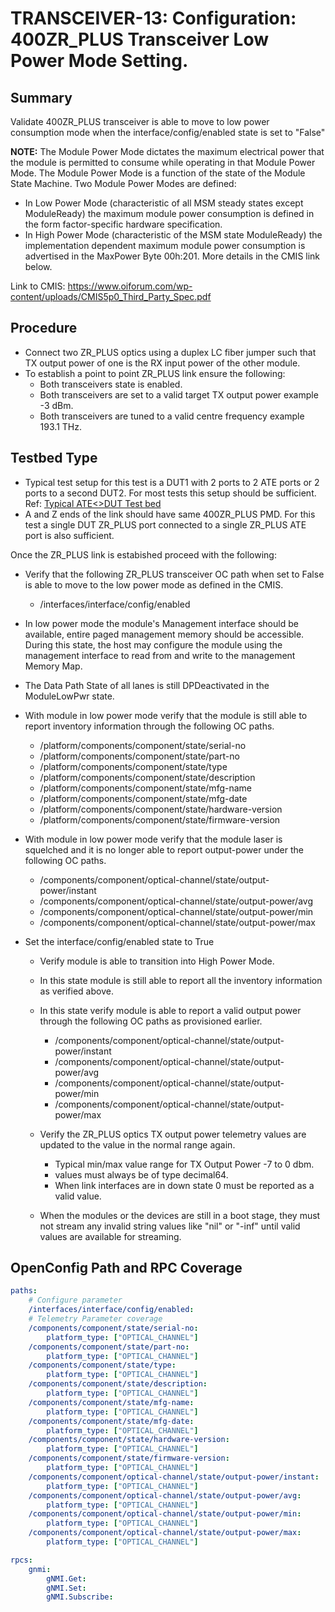 # TRANSCEIVER-13: Configuration: 400ZR_PLUS Transceiver Low Power Mode Setting.

## Summary

Validate 400ZR_PLUS transceiver is able to move to low power consumption mode when
the interface/config/enabled state is set to "False"

**NOTE:** The Module Power Mode dictates the maximum electrical power that the
module is permitted to consume while operating in that Module Power Mode.
The Module Power Mode is a function of the state of the Module State Machine.
Two Module Power Modes are defined:
  * In Low Power Mode (characteristic of all MSM steady states except
    ModuleReady) the maximum module power consumption is defined in the form
    factor-specific hardware specification.
  * In High Power Mode (characteristic of the MSM state ModuleReady) the
    implementation dependent maximum module power consumption is advertised in
    the MaxPower Byte 00h:201. More details in the CMIS link below.

Link to CMIS:
https://www.oiforum.com/wp-content/uploads/CMIS5p0_Third_Party_Spec.pdf

## Procedure

*   Connect two ZR_PLUS optics using a duplex LC fiber jumper such that TX
    output power of one is the RX input power of the other module.
*   To establish a point to point ZR_PLUS link ensure the following:
      * Both transceivers state is enabled.
      * Both transceivers are set to a valid target TX output power
        example -3 dBm.
      * Both transceivers are tuned to a valid centre frequency
        example 193.1 THz.
## Testbed Type
*   Typical test setup for this test is a DUT1 with 2 ports to 2 ATE ports or 2
    ports to a second DUT2. For most tests this setup should be sufficient.
    Ref: [Typical ATE<>DUT Test bed](https://github.com/openconfig/featureprofiles/blob/main/topologies/atedut_2.testbed)
*   A and Z ends of  the link should have same 400ZR_PLUS PMD. For this test a
    single DUT ZR_PLUS port connected to a single ZR_PLUS ATE port is also sufficient. 

Once the ZR_PLUS link is estabished proceed with the following:
*   Verify that the following ZR_PLUS transceiver OC path when set to False is able
    to move to the low power mode as defined in the CMIS.
    
    *   /interfaces/interface/config/enabled

*   In low power mode the module's Management interface should be available,
    entire paged management memory should be accessible. During this state,
    the host may configure the module using the management interface to read
    from and write to the management Memory Map.

*   The Data Path State of all lanes is still DPDeactivated in the ModuleLowPwr
    state.

*   With module in low power mode verify that the module is still able to
    report inventory information through the following OC paths.

    *   /platform/components/component/state/serial-no
    *   /platform/components/component/state/part-no
    *   /platform/components/component/state/type
    *   /platform/components/component/state/description
    *   /platform/components/component/state/mfg-name
    *   /platform/components/component/state/mfg-date
    *   /platform/components/component/state/hardware-version
    *   /platform/components/component/state/firmware-version

*  With module in low power mode verify that the module laser is squelched
   and it is no longer able to report output-power under the following OC
   paths.
    *   /components/component/optical-channel/state/output-power/instant
    *   /components/component/optical-channel/state/output-power/avg
    *   /components/component/optical-channel/state/output-power/min
    *   /components/component/optical-channel/state/output-power/max

*   Set the interface/config/enabled state to True 

    *   Verify module is able to transition into High Power Mode.
    *   In this state module is still able to report all the inventory
        information as verified above.
    *   In this state verify module is able to report a valid output power
        through the following OC paths as provisioned earlier. 

        *   /components/component/optical-channel/state/output-power/instant
        *   /components/component/optical-channel/state/output-power/avg
        *   /components/component/optical-channel/state/output-power/min
        *   /components/component/optical-channel/state/output-power/max

    *   Verify the ZR_PLUS optics TX output power telemetry values are updated to
        the value in the normal range again.
        *  Typical min/max value range for TX Output Power -7 to 0 dbm.
        *  values must always be of type decimal64.
        *  When link interfaces are in down state 0 must be reported as a valid
           value.

    *   When the modules or the devices are still in a boot stage, they must not
        stream any invalid string values like "nil" or "-inf" until valid values
        are available for streaming.

## OpenConfig Path and RPC Coverage

```yaml
paths:
    # Configure parameter
    /interfaces/interface/config/enabled:
    # Telemetry Parameter coverage
    /components/component/state/serial-no:
        platform_type: ["OPTICAL_CHANNEL"]
    /components/component/state/part-no:
        platform_type: ["OPTICAL_CHANNEL"]
    /components/component/state/type:
        platform_type: ["OPTICAL_CHANNEL"]
    /components/component/state/description:
        platform_type: ["OPTICAL_CHANNEL"]
    /components/component/state/mfg-name:
        platform_type: ["OPTICAL_CHANNEL"]
    /components/component/state/mfg-date:
        platform_type: ["OPTICAL_CHANNEL"]
    /components/component/state/hardware-version:
        platform_type: ["OPTICAL_CHANNEL"]
    /components/component/state/firmware-version:
        platform_type: ["OPTICAL_CHANNEL"]
    /components/component/optical-channel/state/output-power/instant:
        platform_type: ["OPTICAL_CHANNEL"]
    /components/component/optical-channel/state/output-power/avg:
        platform_type: ["OPTICAL_CHANNEL"]
    /components/component/optical-channel/state/output-power/min:
        platform_type: ["OPTICAL_CHANNEL"]
    /components/component/optical-channel/state/output-power/max:
        platform_type: ["OPTICAL_CHANNEL"]

rpcs:
    gnmi:
        gNMI.Get:
        gNMI.Set:
        gNMI.Subscribe:
```